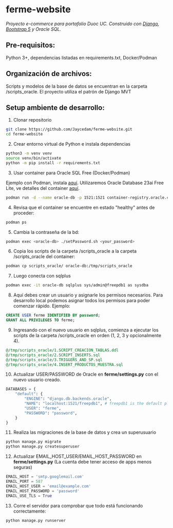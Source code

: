 # ferme-website

_Proyecto e-commerce para portafolio Duoc UC. Construido con [Django](https://www.djangoproject.com/), [Bootstrap 5](https://getbootstrap.com/) y Oracle SQL._

## Pre-requisitos:

Python 3+, dependencias listadas en requirements.txt, Docker/Podman

## Organización de archivos:

Scripts y modelos de la base de datos se encuentran en la carpeta /scripts_oracle.
El proyecto utiliza el patrón de Django MVT

## Setup ambiente de desarrollo:

1. Clonar repositorio

```sh
git clone https://github.com/Jaycedam/ferme-website.git
cd ferme-website
```

2. Crear entorno virtual de Python e instala dependencias

```sh
python3 -m venv venv
source venv/bin/activate
python -m pip install -r requirements.txt
```

3. Usar container para Oracle SQL Free (Docker/Podman)

Ejemplo con Podman, instala [aquí](https://podman.io/getting-started/installation.html).
Utilizaremos Oracle Database 23ai Free Lite, ve detalles del container [aquí](https://container-registry.oracle.com/ords/ocr/ba/database/free).

```sh
podman run -d --name oracle-db -p 1521:1521 container-registry.oracle.com/database/free:23.6.0.0-lite
```

4. Revisa que el container se encuentre en estado "healthy" antes de proceder:

```sh
podman ps
```

5. Cambia la contraseña de la bd:

```sh
podman exec <oracle-db> ./setPassword.sh <your_password>
```

6. Copia los scripts de la carpeta /scripts_oracle a la carpeta /scripts_oracle del container:

```sh
podman cp scripts_oracle/ oracle-db:/tmp/scripts_oracle

```

7. Luego conecta con sqlplus

```sh
podman exec -it oracle-db sqlplus sys/admin@freepdb1 as sysdba
```

8. Aquí debes crear un usuario y asignarle los permisos necesarios. Para desarrollo local podemos asignar todos los permisos para poder comenzar rápido. Ejemplo:

```sql
CREATE USER ferme IDENTIFIED BY password;
GRANT ALL PRIVILEGES TO ferme;
```

9. Ingresando con el nuevo usuario en sqlplus, comienza a ejecutar los scripts de la carpeta /scripts_oracle en orden (1, 2, 3 y opcionalmente 4).

```sql
@/tmp/scripts_oracle/1.SCRIPT_CREACION_TABLAS.ddl
@/tmp/scripts_oracle/2.SCRIPT_INSERTS.sql
@/tmp/scripts_oracle/3.TRIGGERS_AND_SP.sql
@/tmp/scripts_oracle/4.INSERT_PRODUCTOS_MUESTRA.sql
```

10. Actualizar USER/PASSWORD de Oracle en **ferme/settings.py** con el nuevo usuario creado.

```python
DATABASES = {
    "default": {
        "ENGINE": "django.db.backends.oracle",
        "NAME": "localhost:1521/freepdb1", # freepdb1 is the default pluggable db name in the oracle container
        "USER": "ferme",
        "PASSWORD": "password",
    }
}
```

11. Realiza las migraciones de la base de datos y crea un superusuario

```sh
python manage.py migrate
python manage.py createsuperuser
```

12. Actualizar EMAIL_HOST_USER/EMAIL_HOST_PASSWORD en **ferme/settings.py** (La cuenta debe tener acceso de apps menos seguras)

```python
EMAIL_HOST = 'smtp.googlemail.com'
EMAIL_PORT = 587
EMAIL_HOST_USER = 'email@example.com'
EMAIL_HOST_PASSWORD = 'password'
EMAIL_USE_TLS = True
```

13. Corre el servidor para comprobar que todo está funcionando correctamente:

```sh
python manage.py runserver
```
